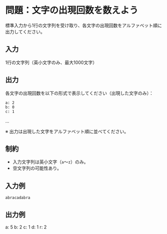 # 問題：文字の出現回数を数えよう

標準入力から1行の文字列を受け取り、各文字の出現回数をアルファベット順に出力してください。

## 入力
1行の文字列（英小文字のみ、最大1000文字）

## 出力
各文字の出現回数を以下の形式で表示してください（出現した文字のみ）：
```
a: 2
b: 0
c: 1
```
...


※ 出力は出現した文字をアルファベット順に並べてください。

## 制約
- 入力文字列は英小文字（`a`〜`z`）のみ。
- 空文字列の可能性あり。

## 入力例
```
abracadabra
```

## 出力例
a: 5
b: 2
c: 1
d: 1
r: 2